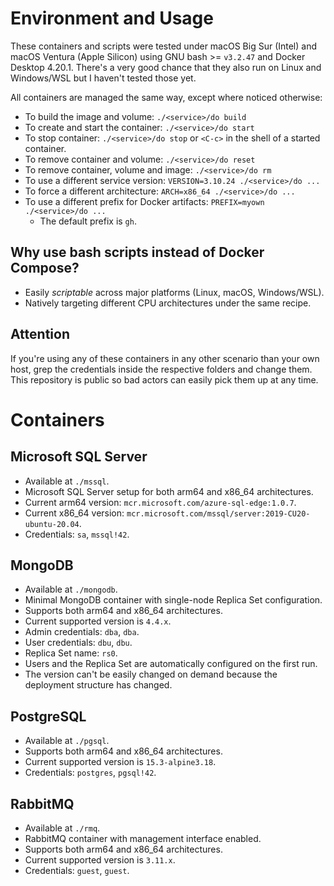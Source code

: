 # Environment and Usage
These containers and scripts were tested under macOS Big Sur (Intel)
and macOS Ventura (Apple Silicon) using GNU bash >= `v3.2.47` and Docker
Desktop 4.20.1. There's a very good chance that they also run on
Linux and Windows/WSL but I haven't tested those yet.

All containers are managed the same way, except where noticed otherwise:
- To build the image and volume: `./<service>/do build`
- To create and start the container: `./<service>/do start`
- To stop container: `./<service>/do stop` or `<C-c>` in the shell of a started container.
- To remove container and volume: `./<service>/do reset`
- To remove container, volume and image: `./<service>/do rm`
- To use a different service version: `VERSION=3.10.24 ./<service>/do ...`
- To force a different architecture: `ARCH=x86_64 ./<service>/do ...`
- To use a different prefix for Docker artifacts: `PREFIX=myown ./<service>/do ...`
  - The default prefix is `gh`.

## Why use bash scripts instead of Docker Compose?
- Easily _scriptable_ across major platforms (Linux, macOS, Windows/WSL).
- Natively targeting different CPU architectures under the same recipe.

## Attention
If you're using any of these containers in any other scenario than
your own host, grep the credentials inside the respective folders and
change them. This repository is public so bad actors can easily pick them
up at any time.


# Containers

## Microsoft SQL Server
- Available at `./mssql`.
- Microsoft SQL Server setup for both arm64 and x86\_64 architectures.
- Current arm64 version: `mcr.microsoft.com/azure-sql-edge:1.0.7`.
- Current x86\_64 version: `mcr.microsoft.com/mssql/server:2019-CU20-ubuntu-20.04`.
- Credentials: `sa`, `mssql!42`.

## MongoDB
- Available at `./mongodb`.
- Minimal MongoDB container with single-node Replica Set configuration.
- Supports both arm64 and x86\_64 architectures.
- Current supported version is `4.4.x`.
- Admin credentials: `dba`, `dba`.
- User credentials: `dbu`, `dbu`.
- Replica Set name: `rs0`.
- Users and the Replica Set are automatically configured on the first run.
- The version can't be easily changed on demand because the deployment
  structure has changed.

## PostgreSQL
- Available at `./pgsql`.
- Supports both arm64 and x86\_64 architectures.
- Current supported version is `15.3-alpine3.18`.
- Credentials: `postgres`, `pgsql!42`.

## RabbitMQ
- Available at `./rmq`.
- RabbitMQ container with management interface enabled.
- Supports both arm64 and x86\_64 architectures.
- Current supported version is `3.11.x`.
- Credentials: `guest`, `guest`.